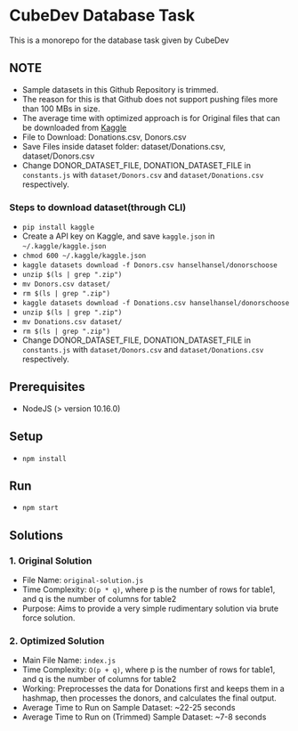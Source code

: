 # CubeDev Database Task
This is a monorepo for the database task given by CubeDev

## NOTE
- Sample datasets in this Github Repository is trimmed.
- The reason for this is that Github does not support pushing files more than 100 MBs in size.
- The average time with optimized approach is for Original files that can be downloaded from [Kaggle](https://www.kaggle.com/hanselhansel/donorschoose)
- File to Download: Donations.csv, Donors.csv
- Save Files inside dataset folder: dataset/Donations.csv, dataset/Donors.csv
- Change DONOR_DATASET_FILE, DONATION_DATASET_FILE in `constants.js` with `dataset/Donors.csv` and `dataset/Donations.csv` respectively. 
### Steps to download dataset(through CLI)
- `pip install kaggle`
- Create a API key on Kaggle, and save `kaggle.json` in `~/.kaggle/kaggle.json`
- `chmod 600 ~/.kaggle/kaggle.json`
- `kaggle datasets download -f Donors.csv hanselhansel/donorschoose`
- `unzip $(ls | grep ".zip")`
- `mv Donors.csv dataset/`
- `rm $(ls | grep ".zip")`
- `kaggle datasets download -f Donations.csv hanselhansel/donorschoose`
- `unzip $(ls | grep ".zip")`
- `mv Donations.csv dataset/`
- `rm $(ls | grep ".zip")`
- Change DONOR_DATASET_FILE, DONATION_DATASET_FILE in `constants.js` with `dataset/Donors.csv` and `dataset/Donations.csv` respectively. 

## Prerequisites
- NodeJS (> version 10.16.0)

## Setup
- `npm install`

## Run
- `npm start`

## Solutions
### 1. Original Solution
- File Name: `original-solution.js`
- Time Complexity: `O(p * q)`, where p is the number of rows for table1, and q is the number of columns for table2
- Purpose: Aims to provide a very simple rudimentary solution via brute force solution.

### 2. Optimized Solution
- Main File Name: `index.js`
- Time Complexity: `O(p + q)`, where p is the number of rows for table1, and q is the number of columns for table2
- Working: Preprocesses the data for Donations first and keeps them in a hashmap, then processes the donors, and calculates the final output.
- Average Time to Run on Sample Dataset: ~22-25 seconds
- Average Time to Run on (Trimmed) Sample Dataset: ~7-8 seconds
